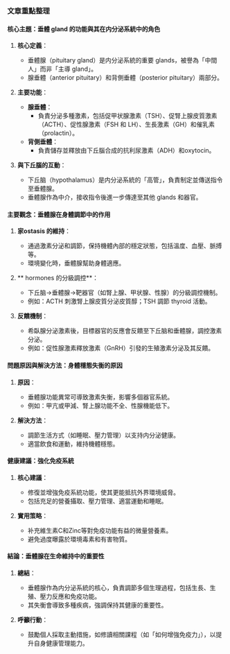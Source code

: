 ### 文章重點整理

#### 核心主題：垂體 gland 的功能與其在内分泌系統中的角色

1. **核心定義**：
   - 垂體腺（pituitary gland）是内分泌系統的重要 glands，被譽為「中間人」而非「主導 gland」。
   - 腺垂體（anterior pituitary）和背側垂體（posterior pituitary）兩部分。

2. **主要功能**：
   - **腺垂體**：
     - 負責分泌多種激素，包括促甲状腺激素（TSH）、促腎上腺皮質激素（ACTH）、促性腺激素（FSH 和 LH）、生長激素（GH）和催乳素（prolactin）。
   - **背側垂體**：
     - 負責儲存並釋放由下丘腦合成的抗利尿激素（ADH）和oxytocin。

3. **與下丘腦的互動**：
   - 下丘脑（hypothalamus）是内分泌系統的「高管」，負責制定並傳送指令至垂體腺。
   - 垂體腺作為中介，接收指令後進一步傳達至其他 glands 和器官。

#### 主要觀念：垂體腺在身體調節中的作用

1. **家ostasis 的維持**：
   - 通過激素分泌和調節，保持機體內部的穩定狀態，包括溫度、血壓、脈搏等。
   - 環境變化時，垂體腺幫助身體適應。

2. ** hormones 的分級調控**：
   - 下丘脑→垂體腺→靶器官（如腎上腺、甲状腺、性腺）的分級調控機制。
   - 例如：ACTH 刺激腎上腺皮質分泌皮質醇；TSH 調節 thyroid 活動。

3. **反饋機制**：
   - 希臥腺分泌激素後，目標器官的反應會反饋至下丘脑和垂體腺，調控激素分泌。
   - 例如：促性腺激素釋放激素（GnRH）引發的生殖激素分泌及其反饋。

#### 問題原因與解決方法：身體穩態失衡的原因

1. **原因**：
   - 垂體腺功能異常可導致激素失衡，影響多個器官系統。
   - 例如：甲亢或甲減、腎上腺功能不全、性腺機能低下。

2. **解決方法**：
   - 調節生活方式（如睡眠、壓力管理）以支持内分泌健康。
   - 適當飲食和運動，維持機體穩態。

#### 健康建議：強化免疫系統

1. **核心建議**：
   - 修復並增強免疫系統功能，使其更能抵抗外界環境威脅。
   - 包括充足的營養攝取、壓力管理、適當運動和睡眠。

2. **實用策略**：
   - 补充維生素C和Zinc等對免疫功能有益的微量營養素。
   - 避免過度曝露於環境毒素和有害物質。

#### 結論：垂體腺在生命維持中的重要性

1. **總結**：
   - 垂體腺作為内分泌系統的核心，負責調節多個生理過程，包括生長、生殖、壓力反應和免疫功能。
   - 其失衡會導致多種疾病，強調保持其健康的重要性。

2. **呼籲行動**：
   - 鼓勵個人採取主動措施，如修讀相關課程（如「如何增強免疫力」），以提升自身健康管理能力。